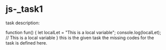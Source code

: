 # js-_task1
task description:
 
function fun() { 
  let localLet = "This is a local variable"; 
   console.log(localLet); // This is a local variable 
} 
this is the given task
the missing codes for the task is defined here.
